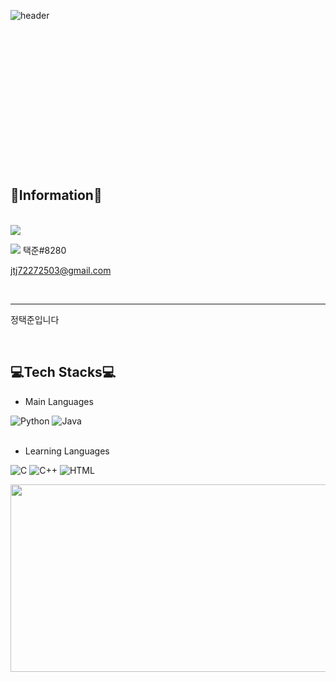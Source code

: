![header](https://capsule-render.vercel.app/api?type=waving&color=B462D5&height=200&section=header&text=TaekJun%20Jeong&fontSize=50)
<br><br><br><br><br><br><br><br><br><br><br><br><br><br><br>

## 🎈Information🎈
<br>
<a href = "https://www.instagram.com/taekjunnnn/" target = "_blank"><img src = "https://img.shields.io/badge/instagram-E4405F.svg?style=flat&logo=Instagram&logoColor=white"/></a>

<img src = "https://img.shields.io/badge/Discord-5865F2.svg?style=flat&logo=Discord&logoColor=white"/> 택준#8280

<jtj72272503@gmail.com>

<br>

---

정택준입니다

<br>

## 💻Tech Stacks💻

- Main Languages

<img alt = "Python" src = "https://img.shields.io/badge/Python-3776AB.svg?style=flat&logo=Python&logoColor=white"/> 
<img alt = "Java" src = "https://img.shields.io/badge/Java-A100FF.svg?style=flat&logo=OpenJDK&logoColor=white"/>      
<br> <br>

- Learning Languages

<img alt = "C" src = "https://img.shields.io/badge/C-A8B9CC.svg?style=flat&logo=C&logoColor=white"/> <img alt = "C++" src = 
"https://img.shields.io/badge/C++-00599C.svg?style=flat&logo=C%2B%2B&logoColor=white"/>              <img alt = "HTML" src = 
"https://img.shields.io/badge/HTML-E34F26.svg?style=flat&logo=HTML5&logoColor=white"/>

<a href="https://www.gitanimals.org/en_US?utm_medium=image&utm_source=iamtaekjun&utm_content=farm">
<img
  src="https://render.gitanimals.org/farms/iamtaekjun"
  width="600"
  height="300"
/>
</a>

